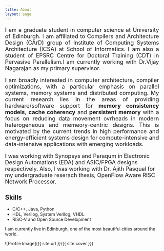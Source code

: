 ```yaml
---
title: About
layout: page
---
```


<font size="4">
<p align="justify">I am a graduate student in computer science at <a style="text-decoration:none" href="https://www.ed.ac.uk/">University of Edinburgh</a>. I am affiliated to <a style="text-decoration:none" href="http://www.icsa.informatics.ed.ac.uk/compilers/">Compilers and Architecture Design (CArD)</a> group of <a style="text-decoration:none" href="http://web.inf.ed.ac.uk/icsa/">Institute of Computing Systems Architecture (ICSA)</a> at School of  <a style="text-decoration:none" href="http://www.inf.ed.ac.uk/">Informatics</a>. I am also a student of EPSRC Centre for Doctoral Training (CDT) in <a style="text-decoration:none" href="http://web.inf.ed.ac.uk/infweb/student-services/cdt/pervasive-parallelism">Pervasive Parallelism</a>.I am currently working with <a style="text-decoration:none" href="http://homepages.inf.ed.ac.uk/vnagaraj/">Dr.Vijay Nagarajan</a> as my primary supervisor.</p>

<p align="justify"> I am broadly interested in computer architecture, compiler optimizations, with a particular emphasis on parallel systems, memory systems and distributed computing. My current research lies in the areas of providing hardware/software support for <strong>memory consistency models</strong>, <strong>cache coherency</strong> and <strong>persistent memory</strong> with a focus on reducing data movement ovrheads in modern heterogeneous and memeory-centric designs. This is motivated by the current trends in high performance and energy-efficient systems design for compute-intensive and data-intensive applications with emerging workloads.</p> 
 
<p>I was working with <a style="text-decoration:none" href="https://www.synopsys.com/">Synopsys</a> and  <a style="text-decoration:none" href="https://www.paraqum.com/">Paraqum</a> in Electronic Design Automations (EDA) and ASIC/FPGA designs respectively. Also, I was working with <a style="text-decoration:none" href="http://www.ent.mrt.ac.lk/~pasqual/">Dr. Ajith Pasqual</a> for my undergraduate reserach thesis, OpenFlow Aware RISC Network Processor.</p>
</font>

<h2>Skills</h2>
<ul class="skill-list">
	<li>C/C++, Java, Python</li>
	<li>HDL, Verilog, System Verilog, VHDL</li>
	<li>RISC-V and Open Source Development</li>

</ul>

<p>I am currently live in Edinburgh, one of the most beautiful cities around the world.</p>
![Profile Image]({{ site.url }}/{{ site.cover }})
